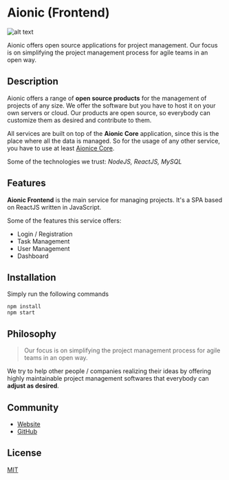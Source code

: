 # Aionic (Frontend)

![alt text](https://avatars0.githubusercontent.com/u/42389304?s=100&v=4 'Aionic Logo')

Aionic offers open source applications for project management. Our focus is on simplifying the project management process for agile teams in an open way.

## Description

Aionic offers a range of **open source products** for the management of projects of any size. We offer the software but you have to host it on your own servers or cloud. Our products are open source, so everybody can customize them as desired and contribute to them.

All services are built on top of the **Aionic Core** application, since this is the place where all the data is managed. So for the usage of any other service, you have to use at least [Aionice Core](https://github.com/Aionic-App/aionic-core/).

Some of the technologies we trust: _NodeJS, ReactJS, MySQL_

## Features

**Aionic Frontend** is the main service for managing projects. It's a SPA based on ReactJS written in JavaScript.

Some of the features this service offers:

- Login / Registration
- Task Management
- User Management
- Dashboard

## Installation

Simply run the following commands

```
npm install
npm start
```

## Philosophy

> Our focus is on simplifying the project management process for agile teams in an open way.

We try to help other people / companies realizing their ideas by offering highly maintainable project management softwares that everybody can **adjust as desired**.

## Community

- [Website](https://aionic.app)
- [GitHub](https://github.com/Aionic-App)

## License

[MIT](https://github.com/Aionic-App/aionic-frontend/blob/master/LICENSE)
